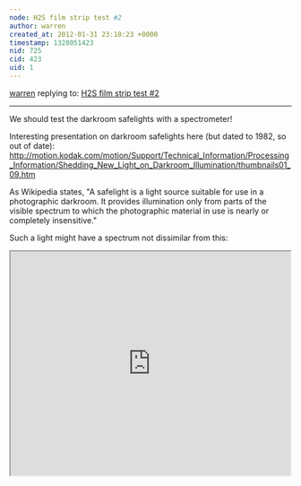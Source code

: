 ```yaml
---
node: H2S film strip test #2
author: warren
created_at: 2012-01-31 23:10:23 +0000
timestamp: 1328051423
nid: 725
cid: 423
uid: 1
---
```




[warren](../profile/warren) replying to: [H2S film strip test #2](../notes/shannon/1-29-2012/h2s-film-strip-test-2)

----
We should test the darkroom safelights with a spectrometer! 

Interesting presentation on darkroom safelights here (but dated to 1982, so out of date): http://motion.kodak.com/motion/Support/Technical_Information/Processing_Information/Shedding_New_Light_on_Darkroom_Illumination/thumbnails01_09.htm

As Wikipedia states, "A safelight is a light source suitable for use in a photographic darkroom. It provides illumination only from parts of the visible spectrum to which the photographic material in use is nearly or completely insensitive."

Such a light might have a spectrum not dissimilar from this:

<iframe width='500px' height='400px' border='0' src='https://spectralworkbench.org/spectra/embed/92'></iframe>